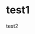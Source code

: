 <!DOCTYPE html>
<html>
  <head>
    <title>Green Kingfishers</title>
  </head>
  <body>
    <h1>test1</h1>
    <p>test2</p>
  </body>
</html>
